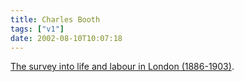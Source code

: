 ```yaml
---
title: Charles Booth
tags: ["v1"]
date: 2002-08-10T10:07:18
---
```


[The survey into life and labour in London (1886-1903)][1].

[1]: http://booth.lse.ac.uk/ "The Charles Booth Online Archive"
